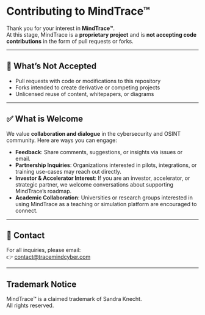 # Contributing to MindTrace™

Thank you for your interest in **MindTrace™**.  
At this stage, MindTrace is a **proprietary project** and is **not accepting code contributions** in the form of pull requests or forks.  

---

## 🚫 What’s Not Accepted
- Pull requests with code or modifications to this repository  
- Forks intended to create derivative or competing projects  
- Unlicensed reuse of content, whitepapers, or diagrams  

---

## ✅ What is Welcome
We value **collaboration and dialogue** in the cybersecurity and OSINT community. Here are ways you can engage:  

- **Feedback**: Share comments, suggestions, or insights via issues or email.  
- **Partnership Inquiries**: Organizations interested in pilots, integrations, or training use-cases may reach out directly.  
- **Investor & Accelerator Interest**: If you are an investor, accelerator, or strategic partner, we welcome conversations about supporting MindTrace’s roadmap.  
- **Academic Collaboration**: Universities or research groups interested in using MindTrace as a teaching or simulation platform are encouraged to connect.  

---

## 📧 Contact
For all inquiries, please email:  
👉 contact@tracemindcyber.com 

---

## Trademark Notice
MindTrace™ is a claimed trademark of Sandra Knecht.  
All rights reserved.  

